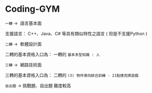 # Coding-GYM

`一轉` →  語言基本面

支援語言： C++、Java、C# 等具有類似特性之語言 ( 但是不支援Python )

`二轉` →  軟體設計面

二轉的基本資格入口為： 一轉的 `基本多型知識 : 人` 

`三轉` →  網路技術面

三轉的基本資格入口為： 二轉的 `(3) 物件導向綜合訓練 - 21點撲克牌遊戲 `

`自出題` →  挑戰題、自出題 難度較高
